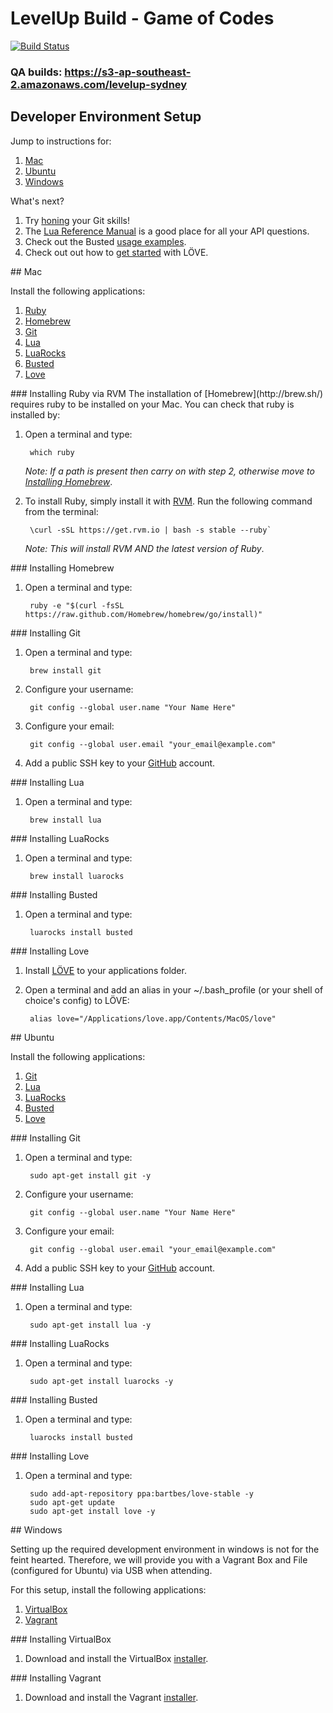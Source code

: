# LevelUp Build - Game of Codes

[![Build Status](https://travis-ci.org/twlevelup/syd-3-game-of-codes.png?branch=master)](https://travis-ci.org/twlevelup/syd-3-game-of-codes)

### QA builds: https://s3-ap-southeast-2.amazonaws.com/levelup-sydney


## Developer Environment Setup

Jump to instructions for:

1. [Mac](#mac)
2. [Ubuntu](#ubuntu)
3. [Windows](#windows)

What's next?

1. Try [honing](http://try.github.io/levels/1/challenges/1) your Git skills!
2. The [Lua Reference Manual](http://www.lua.org/manual/5.1/index.html#contents) is a good place for all your API questions.
3. Check out the Busted [usage examples](http://olivinelabs.com/busted/).
4. Check out out how to [get started](http://www.love2d.org/wiki/Getting_Started) with LÖVE.


<a name="mac"/>
## Mac

Install the following applications:

1. [Ruby](#ruby_mac)
2. [Homebrew](#homebrew_mac)
3. [Git](#git_mac)
4. [Lua](#lua_mac)
5. [LuaRocks](#luarocks_mac)
6. [Busted](#busted_mac)
7. [Love](#love_mac)

<a name="ruby_mac"/>
### Installing Ruby via RVM
The installation of [Homebrew](http://brew.sh/) requires ruby to be installed on your Mac. You can check that ruby is installed by:

1. Open a terminal and type:

        which ruby
        
    *Note: If a path is present then carry on with step 2, otherwise move to [Installing Homebrew](#homebrew)*.
        
2. To install Ruby, simply install it with [RVM](http://rvm.io/). Run the following command from the terminal:

        \curl -sSL https://get.rvm.io | bash -s stable --ruby`
        
    *Note: This will install RVM _AND_ the latest version of Ruby*.

<a name="homebrew_mac"/>
### Installing Homebrew

1. Open a terminal and type:

        ruby -e "$(curl -fsSL https://raw.github.com/Homebrew/homebrew/go/install)"

<a name="git_mac"/>
### Installing Git

1. Open a terminal and type:

        brew install git

2. Configure your username:

        git config --global user.name "Your Name Here"

3. Configure your email:

        git config --global user.email "your_email@example.com"

4. Add a public SSH key to your [GitHub](https://github.com/) account.

<a name="lua_mac"/>
### Installing Lua

1. Open a terminal and type:

        brew install lua

<a name="luarocks_mac"/>
### Installing LuaRocks

1. Open a terminal and type:

        brew install luarocks

<a name="busted_mac"/>
### Installing Busted

1. Open a terminal and type:

        luarocks install busted

<a name="love_mac"/>
### Installing Love

1. Install [LÖVE](http://love2d.org/) to your applications folder.
2. Open a terminal and add an alias in your ~/.bash_profile (or your shell of choice's config) to LÖVE:

        alias love="/Applications/love.app/Contents/MacOS/love"


<a name="ubuntu"/>
## Ubuntu

Install the following applications:

1. [Git](#git_ubuntu)
2. [Lua](#lua_ubuntu)
3. [LuaRocks](#luarocks_ubuntu)
4. [Busted](#busted_ubuntu)
5. [Love](#love_ubuntu)

<a name="git_ubuntu"/>
### Installing Git

1. Open a terminal and type:

        sudo apt-get install git -y

2. Configure your username:

        git config --global user.name "Your Name Here"

3. Configure your email:

        git config --global user.email "your_email@example.com"

4. Add a public SSH key to your [GitHub](https://github.com/) account.

<a name="lua_ubuntu"/>
### Installing Lua

1. Open a terminal and type:

        sudo apt-get install lua -y

<a name="luarocks_ubuntu"/>
### Installing LuaRocks

1. Open a terminal and type:

        sudo apt-get install luarocks -y

<a name="busted_ubuntu"/>
### Installing Busted

1. Open a terminal and type:

        luarocks install busted

<a name="love_ubuntu"/>
### Installing Love

1. Open a terminal and type:

        sudo add-apt-repository ppa:bartbes/love-stable -y
        sudo apt-get update
        sudo apt-get install love -y

<a name="windows"/>
## Windows

Setting up the required development environment in windows is not for the feint hearted. Therefore, we will provide you with a Vagrant Box and File (configured for Ubuntu) via USB when attending.

For this setup, install the following applications:

1. [VirtualBox](#virtualbox)
2. [Vagrant](#vagrant)

<a name="virtualbox"/>
### Installing VirtualBox

1. Download and install the VirtualBox [installer](http://download.virtualbox.org/virtualbox/4.3.8/VirtualBox-4.3.8-92456-Win.exe).

<a name="vagrant"/>
### Installing Vagrant

1. Download and install the Vagrant [installer](https://dl.bintray.com/mitchellh/vagrant/vagrant_1.5.1.msi).
